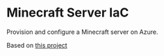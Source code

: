 # Minecraft Server IaC

Provision and configure a Minecraft server on Azure.

Based on [this project](https://github.com/lariskovski/terraform-examples/tree/master/google_cloud/minecraft)
